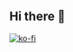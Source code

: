## Hi there 👋

<!--
**marinaramirofde/marinaramirofde** is a ✨ _special_ ✨ repository because its `README.md` (this file) appears on your GitHub profile.

Here are some ideas to get you started:

- 🔭 I’m currently working on ...
- 🌱 I’m currently learning ...
- 👯 I’m looking to collaborate on ...
- 🤔 I’m looking for help with ...
- 💬 Ask me about ...
- 📫 How to reach me: ...
- 😄 Pronouns: ...
- ⚡ Fun fact: ...

-->

[![ko-fi](https://ko-fi.com/img/githubbutton_sm.svg)](https://ko-fi.com/O4O517FXQ2)
